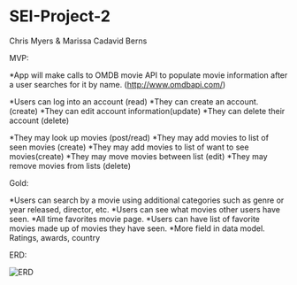 # SEI-Project-2

Chris Myers & Marissa Cadavid Berns

MVP:

*App will make calls to OMDB movie API to populate movie information after a user searches for it by name. (http://www.omdbapi.com/)

*Users can log into an account (read)
*They can create an  account. (create)
*They can edit account information(update)
*They can delete their account (delete)

*They may look up movies (post/read)
*They may add movies to list of seen movies (create)
*They may add movies to list of want to see movies(create)
*They may move movies between list (edit)
*They may remove movies from lists (delete)


Gold:

*Users can search by a movie using additional categories such as genre or year released, director, etc.
*Users can see what movies other users have seen.
*All time favorites movie page.
*Users can have list of favorite movies made up of movies they have seen.
*More field in data model. Ratings, awards, country



ERD:

![ERD](https://i.imgur.com/AyiwWaR.png)
